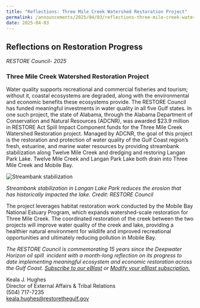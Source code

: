 ```yaml
---
title: "Reflections: Three Mile Creek Watershed Restoration Project"
permalink: /announcements/2025/04/03/reflections-three-mile-creek-watershed-restoration-project/
date: 2025-04-03
---
```


## Reflections on Restoration Progress

_RESTORE Council- 2025_

### **Three Mile Creek Watershed Restoration Project**

Water quality supports recreational and commercial fisheries and tourism; without it, coastal ecosystems are degraded, along with the environmental and economic benefits these ecosystems provide. The RESTORE Council has funded meaningful investments in water quality in all five Gulf states. In one such project, the state of Alabama, through the Alabama Department of Conservation and Natural Resources (ADCNR), was awarded $23.9 million in RESTORE Act Spill Impact Component funds for the Three Mile Creek Watershed Restoration project. Managed by ADCNR, the goal of this project is the restoration and protection of water quality of the Gulf Coast region’s fresh, estuarine, and marine water resources by providing streambank stabilization along Twelve Mile Creek and dredging and restoring Langan Park Lake. Twelve Mile Creek and Langan Park Lake both drain into Three Mile Creek and Mobile Bay.

![Streambank stabilization ](/sites/default/files/styles/large/public/2025-04/Langan_Lake_Park_streambank.jpg.webp?itok=5AZTBsxU)

_Streambank stabilization in Langan Lake Park reduces the erosion that has historically impacted the lake. Credit: RESTORE Council_

The project leverages habitat restoration work conducted by the Mobile Bay National Estuary Program, which expands watershed-scale restoration for Three Mile Creek. The coordinated restoration of the creek between the two projects will improve water quality of the creek and lake, providing a healthier natural environment for wildlife and improved recreational opportunities and ultimately reducing pollution in Mobile Bay.

*The RESTORE Council is commemorating 15 years since the Deepwater Horizon oil spill  incident with a month-long reflection on its progress to date implementing meaningful ecosystem and economic restoration across the Gulf Coast.* [_Subscribe to our eBlast_](https://www.restorethegulf.gov/apps/eblast/Subscribe.aspx) *or* [_Modify your eBlast subscription._](https://www.restorethegulf.gov/apps/eblast/ModifyInformation.aspx) 

Keala J. Hughes  
Director of External Affairs & Tribal Relations  
(504) 717-7235  
[keala.hughes@restorethegulf.gov](mailto:keala.hughes@restorethegulf.gov)
